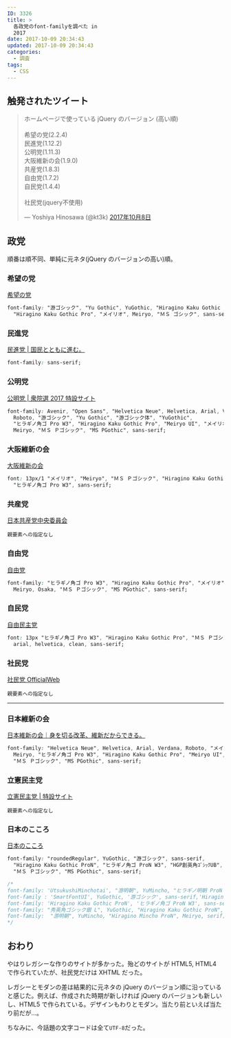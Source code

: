 ```yaml
---
ID: 3326
title: >
  各政党のfont-familyを調べた in
  2017
date: 2017-10-09 20:34:43
updated: 2017-10-09 20:34:43
categories:
  - 調査
tags:
  - CSS
---
```


## 触発されたツイート

<blockquote class="twitter-tweet" data-lang="ja"><p lang="ja" dir="ltr">ホームページで使っている jQuery のバージョン (高い順)<br><br>希望の党(2.2.4)<br>民進党(1.12.2)<br>公明党(1.11.3)<br>大阪維新の会(1.9.0)<br>共産党(1.8.3)<br>自由党(1.7.2)<br>自民党(1.4.4)<br><br>社民党(jquery不使用)</p>— Yoshiya Hinosawa (@kt3k) <a href="https://twitter.com/kt3k/status/917040600288968705?ref_src=twsrc%5Etfw">2017年10月8日</a></blockquote>
<script async src="//platform.twitter.com/widgets.js" charset="utf-8"></script>

<!--more-->

## 政党

順番は順不同、単純に元ネタ(jQuery のバージョンの高い)順。

### 希望の党

[希望の党](https://kibounotou.jp/)

```css
font-family: "游ゴシック", "Yu Gothic", YuGothic, "Hiragino Kaku Gothic ProN",
  "Hiragino Kaku Gothic Pro", "メイリオ", Meiryo, "ＭＳ ゴシック", sans-serif;
```

### 民進党

[民進党 | 国民とともに進む。](https://www.minshin.or.jp/)

```css
font-family: sans-serif;
```

### 公明党

[公明党 | 衆院選 2017 特設サイト](https://www.komei.or.jp/campaign/shuin2017/)

```css
font-family: Avenir, "Open Sans", "Helvetica Neue", Helvetica, Arial, Verdana,
  Roboto, "游ゴシック", "Yu Gothic", "游ゴシック体", "YuGothic",
  "ヒラギノ角ゴ Pro W3", "Hiragino Kaku Gothic Pro", "Meiryo UI", "メイリオ",
  Meiryo, "ＭＳ Ｐゴシック", "MS PGothic", sans-serif;
```

### 大阪維新の会

[大阪維新の会](http://oneosaka.jp/)

```css
font: 13px/1 "メイリオ", "Meiryo", "ＭＳ Ｐゴシック", "Hiragino Kaku Gothic Pro",
  "ヒラギノ角ゴ Pro W3", sans-serif;
```

### 共産党

[日本共産党中央委員会](http://www.jcp.or.jp/)

```
親要素への指定なし
```

### 自由党

[自由党](http://www.seikatsu1.jp/)

```css
font-family: "ヒラギノ角ゴ Pro W3", "Hiragino Kaku Gothic Pro", "メイリオ",
  Meiryo, Osaka, "ＭＳ Ｐゴシック", "MS PGothic", sans-serif;
```

### 自民党

[自由民主党](https://www.jimin.jp/)

```css
font: 13px "ヒラギノ角ゴ Pro W3", "Hiragino Kaku Gothic Pro", "ＭＳ Ｐゴシック",
  arial, helvetica, clean, sans-serif;
```

### 社民党

[社民党 OfficialWeb](http://www5.sdp.or.jp/)

```
親要素への指定なし
```

---

### 日本維新の会

[日本維新の会｜身を切る改革、維新だからできる。](https://o-ishin.jp/)

```css
font-family: "Helvetica Neue", Helvetica, Arial, Verdana, Roboto, "メイリオ",
  Meiryo, "ヒラギノ角ゴ Pro W3", "Hiragino Kaku Gothic Pro", "Meiryo UI",
  "ＭＳ Ｐゴシック", "MS PGothic", sans-serif;
```

### 立憲民主党

[立憲民主党 | 特設サイト](http://cdp-japan.jp/teaser/)

```
親要素への指定なし
```

### 日本のこころ

[日本のこころ](https://nippon-kokoro.jp/)

```css
font-family: "roundedRegular", YuGothic, "游ゴシック", sans-serif,
  "Hiragino Kaku Gothic ProN", "ヒラギノ角ゴ ProN W3", "HGP創英角ｺﾞｼｯｸUB",
  "ＭＳ Ｐゴシック", "MS PGothic", sans-serif;

/*
font-family: 'UtsukushiMinchotai', "游明朝", YuMincho, "ヒラギノ明朝 ProN W3", "Hiragino Mincho ProN",  "HG明朝E", "ＭＳ Ｐ明朝", "ＭＳ 明朝" , serif,Roboto,"Droid Sans";
font-family : 'SmartFontUI', YuGothic, '游ゴシック', sans-serif,'Hiragino Kaku Gothic ProN', 'ヒラギノ角ゴ ProN W3','HGP創英角ｺﾞｼｯｸUB', "ＭＳ Ｐゴシック","MS PGothic", sans-serif;
font-family: 'Hiragino Kaku Gothic ProN', 'ヒラギノ角ゴ ProN W3', sans-serif;
font-family: "秀英角ゴシック銀 L", YuGothic, "Hiragino Kaku Gothic ProN", Meiryo, sans-serif;
font-family:  "游明朝", YuMincho, "Hiragino Mincho ProN", Meiryo, serif;
*/
```

## おわり

やはりレガシーな作りのサイトが多かった。殆どのサイトが HTML5, HTML4 で作られていたが、社民党だけは XHTML だった。

レガシーとモダンの差は結果的に元ネタの jQuery のバージョン順に沿っていると感じた。例えば、作成された時期が新しければ jQuery のバージョンも新しいし、HTML5 で作られている。デザインもわりとモダン。当たり前といえば当たり前だが…。

ちなみに、今話題の文字コードは全て`UTF-8`だった。

